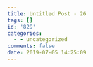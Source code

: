 ```yaml
---
title: Untitled Post - 26
tags: []
id: '829'
categories:
  - - uncategorized
comments: false
date: 2019-07-05 14:25:09
---
```

